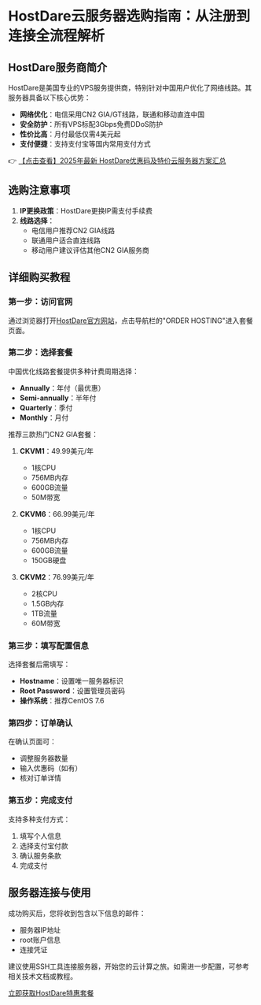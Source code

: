 # HostDare云服务器选购指南：从注册到连接全流程解析

## HostDare服务商简介

HostDare是美国专业的VPS服务提供商，特别针对中国用户优化了网络线路。其服务器具备以下核心优势：

- **网络优化**：电信采用CN2 GIA/GT线路，联通和移动直连中国
- **安全防护**：所有VPS标配3Gbps免费DDoS防护
- **性价比高**：月付最低仅需4美元起
- **支付便捷**：支持支付宝等国内常用支付方式

👉 [【点击查看】2025年最新 HostDare优惠码及特价云服务器方案汇总](https://bit.ly/hostdare)

## 选购注意事项

1. **IP更换政策**：HostDare更换IP需支付手续费
2. **线路选择**：
   - 电信用户推荐CN2 GIA线路
   - 联通用户适合直连线路
   - 移动用户建议评估其他CN2 GIA服务商

## 详细购买教程

### 第一步：访问官网
通过浏览器打开[HostDare官方网站](https://bit.ly/hostdare)，点击导航栏的"ORDER HOSTING"进入套餐页面。

### 第二步：选择套餐
中国优化线路套餐提供多种计费周期选择：

- **Annually**：年付（最优惠）
- **Semi-annually**：半年付
- **Quarterly**：季付
- **Monthly**：月付

推荐三款热门CN2 GIA套餐：

1. **CKVM1**：49.99美元/年
   - 1核CPU
   - 756MB内存
   - 600GB流量
   - 50M带宽

2. **CKVM6**：66.99美元/年
   - 1核CPU
   - 756MB内存
   - 600GB流量
   - 150GB硬盘

3. **CKVM2**：76.99美元/年
   - 2核CPU
   - 1.5GB内存
   - 1TB流量
   - 60M带宽

### 第三步：填写配置信息
选择套餐后需填写：

- **Hostname**：设置唯一服务器标识
- **Root Password**：设置管理员密码
- **操作系统**：推荐CentOS 7.6

### 第四步：订单确认
在确认页面可：

- 调整服务器数量
- 输入优惠码（如有）
- 核对订单详情

### 第五步：完成支付
支持多种支付方式：

1. 填写个人信息
2. 选择支付宝付款
3. 确认服务条款
4. 完成支付

## 服务器连接与使用

成功购买后，您将收到包含以下信息的邮件：

- 服务器IP地址
- root账户信息
- 连接凭证

建议使用SSH工具连接服务器，开始您的云计算之旅。如需进一步配置，可参考相关技术文档或教程。

[立即获取HostDare特惠套餐](https://bit.ly/hostdare)